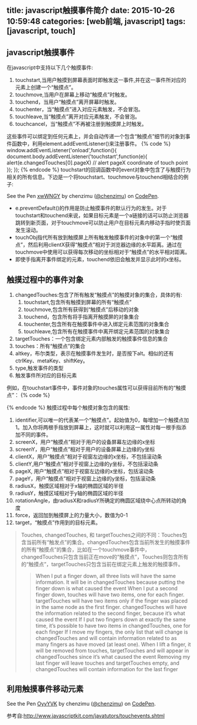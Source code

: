 title: javascript触摸事件简介
date: 2015-10-26 10:59:48
categories: [web前端, javascript]
tags: [javascript, touch]
---
## javascript触摸事件
在javascript中支持以下几个触摸事件:
1. touchstart,当用户触摸到屏幕表面时即触发这一事件,并在这一事件所对应的元素上创建一个“触摸点”。
2. touchmove,当用户在屏幕上移动“触摸点”时触发。
3. touchend，当用户“触摸点”离开屏幕时触发。
4. touchenter，当“触摸点”进入对应元素触发，不会冒泡。
5. touchleave,当“触摸点”离开对应元素触发，不会冒泡。
6. touchcancel，当“触摸点”不再被注册到触摸屏上时触发。
<!--more-->
这些事件可以绑定到任何元素上，并会自动传递一个包含“触摸点”细节的对象到事件函数中，利用element.addEventListener()来注册事件。
{% code %}
window.addEventListener('onload',function(){
    document.body.addEventListener('touchstart',function(e){
        alert(e.changedTouches[0].pageX) // alert pageX coordinate of touch point
    });
});
{% endcode %}
touchstart的回调函数中的event对象中包含了与触摸行为相关的所有信息。下边是一个将touchstart、touchmove与touchend相结合的例子:

<p data-height="268" data-theme-id="0" data-slug-hash="xwWNGY" data-default-tab="html" data-user="chenzimu" class='codepen'>See the Pen <a href='http://codepen.io/chenzimu/pen/xwWNGY/'>xwWNGY</a> by chenzimu (<a href='http://codepen.io/chenzimu'>@chenzimu</a>) on <a href='http://codepen.io'>CodePen</a>.</p>
<script async src="//assets.codepen.io/assets/embed/ei.js"></script>

* e.preventDefault()的作用是防止触摸事件的默认行为的发生。对于touchstart和touchend来说，如果目标元素是一个a链接的话可以防止浏览器跳转到新页面，对于touchmove可以防止用户在目标元素内移动手指时使页面发生滚动。
* touchObj指代所有放到触摸屏上所有触发触摸事件的对象中的第一个“触摸点”，然后利用clientX获得“触摸点”相对于浏览器边缘的水平距离。通过在touchmove中使用可以获得每次移动的坐标相对于“触摸点”的水平相对距离。
* 即使手指离开事件绑定的元素，touchend依旧会触发并显示此时的x坐标。
## 触摸过程中的事件对象
1. changedTouches:包含了所有触发“触摸点”的触摸对象的集合，具体的有:
    1. touchstart,包含所有触摸到屏幕的所有“触摸点”
    2. touchmove,包含所有获得到“触摸点”后移动的对象
    3. touchend，包含所有将手指离开触摸屏的对象集合
    4. touchenter,包含所有在触摸事件中进入绑定元素范围的对象集合
    5. touchleave,包含所有在触摸事件中离开绑定元素范围的对象集合
2. targetTouches：一个包含绑定元素内部触发的触摸事件信息的集合
3. touches：所有“触摸点”的集合
4. altkey，布尔类型，表示在触摸事件发生时，是否按下alt。相似的还有ctrlKey、metaKey、shiftKey。
5. type,触发事件的类型
6. 触发事件所对应的目标元素

例如，在touchstart事件中，事件对象的touches属性可以获得目前所有的“触摸点”：
{% code %}
<script type="text/javascript">
        document.addEventListener('touchstart',function(e){
            var touchlist = e.touches;
            for(var i = 0;i < touchlist.length;i++){
                //do something with every touch point
            }
            e.preventDefault();
        });
</script>
{% endcode %}
触摸过程中每个触摸对象包含的属性:
1. identifier,可以唯一的代表某一个“触摸点”。起始值为0，每增加一个触摸点加1。加入你将两根手指放到屏幕上，这时就可以利用这一属性对每一根手指添加不同的事件。
2. screenX，用户“触摸点”相对于用户的设备屏幕左边缘的x坐标
3. screenY，用户“触摸点”相对于用户的设备屏幕上边缘的y坐标
4. clientX，用户“触摸点”相对于视窗左边缘的x坐标，不包括滚动条
5. clientY,用户“触摸点”相对于视窗上边缘的y坐标，不包括滚动条
6. pageX, 用户“触摸点”相对于视窗左边缘的x坐标，包括滚动条
7. pageY，用户“触摸点”相对于视窗上边缘的y坐标，包括滚动条
8. radiusX，触摸区域相对于x轴的椭圆区域的半径
9. radiusY，触摸区域相对于y轴的椭圆区域的半径
10. rotationAngle，由radiusX和radiusY所确定的椭圆区域绕中心点所转动的角度
11. force，返回加到触摸屏上的力量大小，数值为0-1
12. target，“触摸点”作用到的目标元素。

>Touches, changedTouches, 和 targetTouches之间的不同：Touches包含当前所有“触发点”的集合。changedTouches包含当前所发生的触摸事件的所有“触摸点”的集合，比如在一个touchmove事件中，changedTouches只包含当前正在move的“触摸点”，Touches则包含所有的“触摸点”，targetTouches只包含当前在绑定元素上触发的触摸事件。
>>When I put a finger down, all three lists will have the same information. It will be in changedTouches because putting the finger down is what caused the event
When I put a second finger down, touches will have two items, one for each finger. targetTouches will have two items only if the finger was placed in the same node as the first finger. changedTouches will have the information related to the second finger, because it’s what caused the event
If I put two fingers down at exactly the same time, it’s possible to have two items in changedTouches, one for each finger
If I move my fingers, the only list that will change is changedTouches and will contain information related to as many fingers as have moved (at least one).
When I lift a finger, it will be removed from touches, targetTouches and will appear in changedTouches since it’s what caused the event
Removing my last finger will leave touches and targetTouches empty, and changedTouches will contain information for the last finger

## 利用触摸事件移动元素

<p data-height="268" data-theme-id="0" data-slug-hash="OyvYVK" data-default-tab="html" data-user="chenzimu" class='codepen'>See the Pen <a href='http://codepen.io/chenzimu/pen/OyvYVK/'>OyvYVK</a> by chenzimu (<a href='http://codepen.io/chenzimu'>@chenzimu</a>) on <a href='http://codepen.io'>CodePen</a>.</p>
<script async src="//assets.codepen.io/assets/embed/ei.js"></script>

参考自:http://www.javascriptkit.com/javatutors/touchevents.shtml

 
